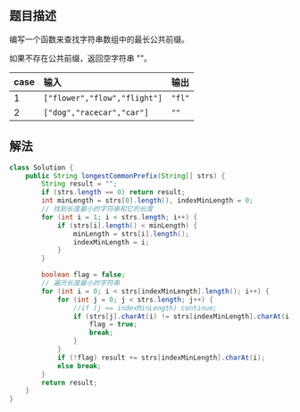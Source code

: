 ## 题目描述

编写一个函数来查找字符串数组中的最长公共前缀。

如果不存在公共前缀，返回空字符串 ""。

|case|输入|输出|
|:--|:--|:--|
|1|`["flower","flow","flight"]`|`"fl"`|
|2|`["dog","racecar","car"]`|`""`|

## 解法
```java
class Solution {
    public String longestCommonPrefix(String[] strs) {
        String result = "";
        if (strs.length == 0) return result;
        int minLength = strs[0].length(), indexMinLength = 0;
        // 找到长度最小的字符串和它的长度
        for (int i = 1; i < strs.length; i++) {
            if (strs[i].length() < minLength) {
                minLength = strs[i].length();
                indexMinLength = i;
            }
        }

        boolean flag = false;
        // 遍历长度最小的字符串
        for (int i = 0; i < strs[indexMinLength].length(); i++) {
            for (int j = 0; j < strs.length; j++) {
                //if (j == indexMinLength) continue;
                if (strs[j].charAt(i) != strs[indexMinLength].charAt(i)) {
                    flag = true;
                    break;
                }
            }
            if (!flag) result += strs[indexMinLength].charAt(i);
            else break;
        }
        return result;
    }
}
```
